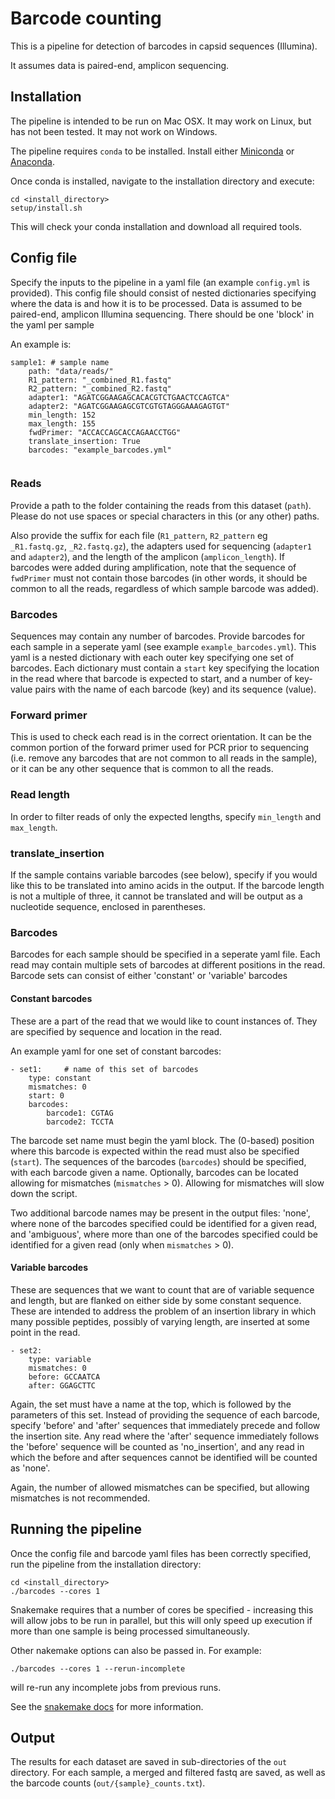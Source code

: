 # Barcode counting

This is a pipeline for detection of barcodes in capsid sequences (Illumina).

It assumes data is paired-end, amplicon sequencing.  

## Installation

The pipeline is intended to be run on Mac OSX.  It may work on Linux, but has not been tested.  It may not work on Windows.

The pipeline requires `conda` to be installed.  Install either [Miniconda](https://docs.conda.io/en/latest/miniconda.html) or [Anaconda](https://docs.anaconda.com/anaconda/install/).

Once conda is installed, navigate to the installation directory and execute:

```
cd <install_directory>
setup/install.sh
```

This will check your conda installation and download all required tools.

## Config file

Specify the inputs to the pipeline in a yaml file (an example `config.yml` is provided).
This config file should consist of nested dictionaries specifying where the data is and how it is to be processed. Data is assumed to be paired-end, amplicon Illumina sequencing.  There should be one 'block' in the yaml per sample

An example is:
```
sample1: # sample name
    path: "data/reads/" 
    R1_pattern: "_combined_R1.fastq"                 
    R2_pattern: "_combined_R2.fastq"                 
    adapter1: "AGATCGGAAGAGCACACGTCTGAACTCCAGTCA" 
    adapter2: "AGATCGGAAGAGCGTCGTGTAGGGAAAGAGTGT" 
    min_length: 152 
    max_length: 155     
    fwdPrimer: "ACCACCAGCACCAGAACCTGG"    
    translate_insertion: True     
    barcodes: "example_barcodes.yml"    
    
```


### Reads

Provide a path to the folder containing the reads from this dataset (`path`).  Please do not use spaces or special characters in this (or any other) paths.

Also provide the suffix for each file (`R1_pattern`, `R2_pattern` eg `_R1.fastq.gz`, `_R2.fastq.gz`), the adapters used for sequencing (`adapter1` and `adapter2`), and the length of the amplicon (`amplicon_length`). If barcodes were added during amplification, note that the sequence of `fwdPrimer` must not contain those barcodes (in other words, it should be common to all the reads, regardless of which sample barcode was added).

### Barcodes

Sequences may contain any number of barcodes.  Provide barcodes for each sample in a seperate yaml (see example `example_barcodes.yml`).  This yaml is a nested dictionary with each outer key specifying one set of barcodes.  Each dictionary must contain a `start` key specifying the location in the read where that barcode is expected to start, and a number of key-value pairs with the name of each barcode (key) and its sequence (value).

### Forward primer

This is used to check each read is in the correct orientation.  It can be the common portion of the forward primer used for PCR prior to sequencing (i.e. remove any barcodes that are not common to all reads in the sample), or it can be any other sequence that is common to all the reads.

### Read length

In order to filter reads of only the expected lengths, specify `min_length` and `max_length`.

### translate\_insertion

If the sample contains variable barcodes (see below), specify if you would like this to be translated into amino acids in the output.  If the barcode length is not a multiple of three, it cannot be translated and will be output as a nucleotide sequence, enclosed in parentheses.

### Barcodes

Barcodes for each sample should be specified in a seperate yaml file. Each read may contain multiple sets of barcodes at different positions in the read.  Barcode sets can consist of either 'constant' or 'variable' barcodes

#### Constant barcodes

These are a part of the read that we would like to count instances of.  They are specified by sequence and location in the read.

An example yaml for one set of constant barcodes:
```
- set1: 	# name of this set of barcodes				
    type: constant
    mismatches: 0
    start: 0 
    barcodes:
        barcode1: CGTAG
        barcode2: TCCTA
```

The barcode set name must begin the yaml block.  The (0-based) position where this barcode is expected within the read must also be specified (`start`).  The sequences of the barcodes (`barcodes`) should be specified, with each barcode given a name.  Optionally, barcodes can be located allowing for mismatches (`mismatches` > 0).  Allowing for mismatches will slow down the script.

Two additional barcode names may be present in the output files: 'none', where none of the barcodes specified could be identified for a given read, and 'ambiguous', where more than one of the barcodes specified could be identified for a given read (only when `mismatches` > 0).

#### Variable barcodes

These are sequences that we want to count that are of variable sequence and length, but are flanked on either side by some constant sequence.  These are intended to address the problem of an insertion library in which many possible peptides, possibly of varying length, are inserted at some point in the read.

```
- set2:
    type: variable 
    mismatches: 0
    before: GCCAATCA 
    after: GGAGCTTC 
```

Again, the set must have a name at the top, which is followed by the parameters of this set.  Instead of providing the sequence of each barcode, specify 'before' and 'after' sequences that immediately precede and follow the insertion site.  Any read where the 'after' sequence immediately follows the 'before' sequence will be counted as 'no_insertion', and any read in which the before and after sequences cannot be identified will be counted as 'none'.  

Again, the number of allowed mismatches can be specified, but allowing mismatches is not recommended.

## Running the pipeline

Once the config file and barcode yaml files has been correctly specified, run the pipeline from the installation directory:

```
cd <install_directory>
./barcodes --cores 1
```

Snakemake requires that a number of cores be specified - increasing this will allow jobs to be run in parallel, but this will only speed up execution if more than one sample is being processed simultaneously.

Other nakemake options can also be passed in.  For example:
```
./barcodes --cores 1 --rerun-incomplete
```
will re-run any incomplete jobs from previous runs.

See the [snakemake docs](https://snakemake.readthedocs.io/en/stable/executable.html) for more information.

## Output

The results for each dataset are saved in sub-directories of the `out` directory.  For each sample, a merged and filtered fastq are saved, as well as the barcode counts (`out/{sample}_counts.txt`).

